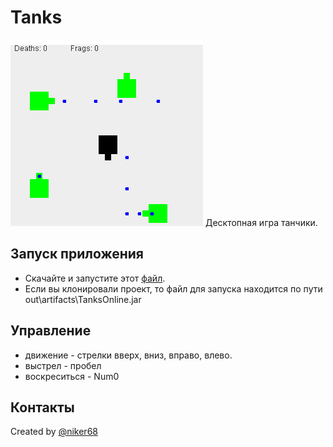 
# Tanks

<img src="https://github.com/niker68/Tanks/blob/master/media/screen0.png" />
Десктопная игра танчики.

## Запуск приложения

- Скачайте и запустите этот [файл](https://github.com/niker68/Tanks/blob/master/out/artifacts/TanksOnline_jar/TanksOnline.jar).
- Если вы клонировали проект, то файл для запуска находится по пути out\artifacts\TanksOnline.jar

## Управление 
- движение - стрелки вверх, вниз, вправо, влево.
- выстрел - пробел
- воскреситься - Num0

## Контакты
  Created by [@niker68](mailto:niker68@yandex.ru)
